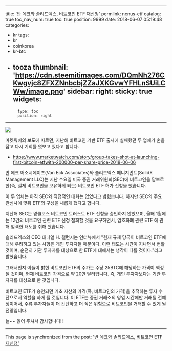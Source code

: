 
---
title: '반 에크와 솔리드엑스, 비트코인 ETF 재신청'
permlink: ncnus-etf
catalog: true
toc_nav_num: true
toc: true
position: 9999
date: 2018-06-07 05:19:48
categories:
- kr
tags:
- kr
- coinkorea
- kr-btc
- tooza
thumbnail: 'https://cdn.steemitimages.com/DQmNh276CKwgvjc8ZFXZNnbcbjZZaJXKGvwYFHLnSUiLCWw/image.png'
sidebar:
    right:
        sticky: true
widgets:
    -
        type: toc
        position: right
---


![](https://cdn.steemitimages.com/DQmNh276CKwgvjc8ZFXZNnbcbjZZaJXKGvwYFHLnSUiLCWw/image.png)

마켓워치의 보도에 따르면, 지난해 비트코인 기반 ETF 출시에 실패했던 두 업체가 손을 잡고 다시 기회를 엿보고 있다고 합니다.

- https://www.marketwatch.com/story/group-takes-shot-at-launching-first-bitcoin-etfwith-200000-per-share-price-2018-06-06

반 에크 어소시에이츠(Van Eck Associates)와 솔리드엑스 메니지먼트(SolidX Management LLC)는 지난 수요일 미국 증권 거래위원회(SEC)에 비트코인을 담보로 한(즉, 실제 비트코인을 보유하게 되는) 비트코인 ETF 허가 신청을 했습니다. 

이 두 업체는 아직 SEC와 직접적인 대화는 없었다고 밝혔습니다. 하지만 SEC의 주요 관심사에 맞춰 ETF의 구성을 새롭게 했다고 합니다.

지난해 SEC는 윙클보스 비트코인 트러스트 ETF 신청을 승인하지 않았으며, 올해 1월에는 12건의 비트코인 관련 ETF 신청 철회할 것을 요구하면서, 암호화폐 관련 ETF 에 관해 엄격한 태도를 취해 왔습니다.

솔리드엑스의 CEO 대니얼 H. 갤런시는 인터뷰에서 "현재 규제 당국이 비트코인 ETF에 대해 우려하고 있는 사항은 개인 투자자들 때문이다.  이런 태도는 시간이 지나면서  변할 것이며, 순전히 기관 투자자를 대상으로 한 ETF에 대해서는 생각이 다를 것이다."라고 밝혔습니다.

그래서인지 이들이 밝힌 비트코인 ETF의 주가는 주당 25BTC에 해당하는 가격이 책정될 것이며, 현재 비트코인 가격으로 약 20만 달러입니다.  즉, 개인 투자자보다는 기관 투자자를 대상으로 한 것입니다. 

비트코인 ETF가 승인되면 기초 자산의 가격(즉, 비트코인의 가격)을 추적하는 투자 수단으로서 역할을 하게 될 것입니다. 이 ETF는 증권 거래소의 영업 시간에만 거래될 전예정이어서, 주류 투자자들이 더 간단하고 더 적은 위험으로 비트코인을 거래할 수 있게 될 전망입니다. 

늘~~ 읽어 주셔서 감사합니다!!

- - -

This page is synchronized from the post: ['반 에크와 솔리드엑스, 비트코인 ETF 재신청'](https://steemit.com/@pius.pius/ncnus-etf)
